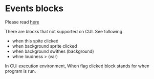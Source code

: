 # Events blocks

Please read [here](https://en.scratch-wiki.info/wiki/events_Blocks)

There are blocks that not supported on CUI. See following.

* when this spite clicked
* when background sprite clicked
* when background swithes (background)
* whne loudness > (var)


In CUI execution environment, When flag clicked block stands for when program is run.
